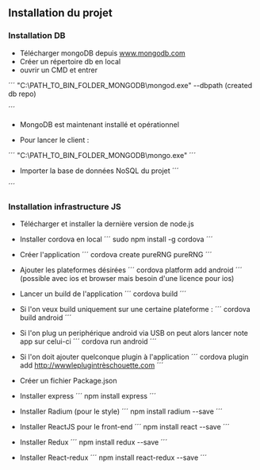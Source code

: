 ## Installation du projet
### Installation DB
- Télécharger mongoDB depuis www.mongodb.com
- Créer un répertoire db en local
- ouvrir un CMD et entrer

´´´
"C:\PATH_TO_BIN_FOLDER_MONGODB\mongod.exe" --dbpath (created db repo)

´´´

- MongoDB est maintenant installé et opérationnel

- Pour lancer le client :

´´´
"C:\PATH_TO_BIN_FOLDER_MONGODB\mongo.exe"
´´´

- Importer la base de données NoSQL du projet 
´´´

´´´

### Installation infrastructure JS
- Télécharger et installer la dernière version de node.js
- Installer cordova en local
´´´
sudo npm install -g cordova
´´´
- Créer l'application
´´´
cordova create pureRNG pureRNG 
´´´

- Ajouter les plateformes désirées
´´´
cordova platform add android
´´´
(possible avec ios et browser mais besoin d'une licence pour ios)

- Lancer un build de l'application
´´´
cordova build
´´´

- Si l'on veux build uniquement sur une certaine plateforme : 
´´´
cordova build android
´´´

- Si l'on plug un periphérique android via USB on peut alors lancer note app sur celui-ci
´´´
cordova run android
´´´

- Si l'on doit ajouter quelconque plugin à l'application 
´´´
cordova plugin add http://wwwleplugintrèschouette.com
´´´

- Créer un fichier Package.json
- Installer express
´´´
npm install express
´´´

- Installer Radium (pour le style)
´´´
npm install radium --save
´´´

- Installer ReactJS pour le front-end
´´´
npm install react --save
´´´

- Installer Redux 
´´´
npm install redux --save
´´´

- Installer React-redux 
´´´
npm install react-redux --save
´´´
